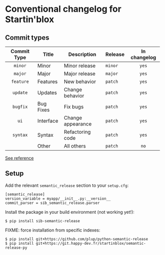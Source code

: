 # Conventional changelog for Startin'blox

## Commit types

| Commit Type | Title      | Description       | Release    | In changelog |
|:-----------:|------------|-------------------|------------|:------------:|
| `minor`     | Minor      | Minor release     | `minor`    | `yes`        |
| `major`     | Major      | Major release     | `major`    | `yes`        |
| `feature`   | Features   | New behavior      | `patch`    | `yes`        |
| `update`    | Updates    | Change behavior   | `patch`    | `yes`        |
| `bugfix`    | Bug Fixes  | Fix bugs          | `patch`    | `yes`        |
| `ui`        | Interface  | Change appearance | `patch`    | `yes`        |
| `syntax`    | Syntax     | Refactoring code  | `patch`    | `yes`        |
|             | Other      | All others        | `patch`    | `no`         |

[See reference](https://git.happy-dev.fr/startinblox/management#commit-messages)

## Setup

Add the relevant `semantic_release` section to your `setup.cfg`:
```
[semantic_release]
version_variable = myapp/__init__.py:__version__
commit_parser = sib_semantic_release.parser
```

Install the package in your build environment (not working yet!):
```
$ pip install sib-semantic-release
```

FIXME: force installation from specific indexes:
```
$ pip install git+https://github.com/plup/python-semantic-release
$ pip install git+https://git.happy-dev.fr/startinblox/semantic-release-py
```
